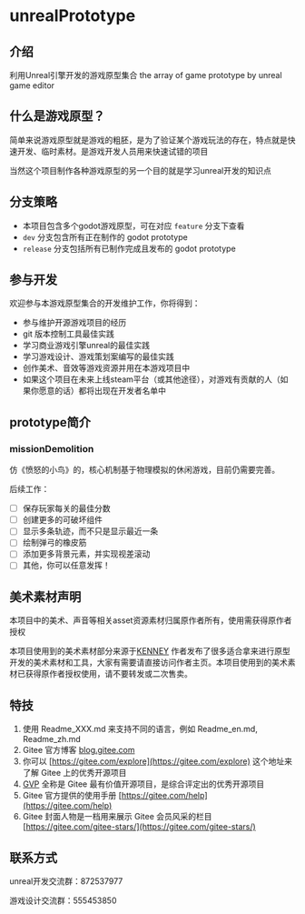# unrealPrototype

## 介绍

利用Unreal引擎开发的游戏原型集合
the array of game prototype by unreal game editor 

## 什么是游戏原型？

简单来说游戏原型就是游戏的粗胚，是为了验证某个游戏玩法的存在，特点就是快速开发、临时素材。是游戏开发人员用来快速试错的项目

当然这个项目制作各种游戏原型的另一个目的就是学习unreal开发的知识点

## 分支策略

- 本项目包含多个godot游戏原型，可在对应 `feature` 分支下查看
- `dev` 分支包含所有正在制作的 godot prototype
- `release` 分支包括所有已制作完成且发布的 godot prototype

## 参与开发

欢迎参与本游戏原型集合的开发维护工作，你将得到：

- 参与维护开源游戏项目的经历
- git 版本控制工具最佳实践
- 学习商业游戏引擎unreal的最佳实践
- 学习游戏设计、游戏策划案编写的最佳实践
- 创作美术、音效等游戏资源并用在本游戏项目中
- 如果这个项目在未来上线steam平台（或其他途径），对游戏有贡献的人（如果你愿意的话）都将出现在开发者名单中

## prototype简介

### missionDemolition

仿《愤怒的小鸟》的，核心机制基于物理模拟的休闲游戏，目前仍需要完善。

后续工作：

- [ ] 保存玩家每关的最佳分数
- [ ] 创建更多的可破坏组件
- [ ] 显示多条轨迹，而不只是显示最近一条
- [ ] 绘制弹弓的橡皮筋
- [ ] 添加更多背景元素，并实现视差滚动
- [ ] 其他，你可以任意发挥！

## 美术素材声明

本项目中的美术、声音等相关asset资源素材归属原作者所有，使用需获得原作者授权

本项目使用到的美术素材部分来源于[KENNEY](https://www.kenney.nl/)
作者发布了很多适合拿来进行原型开发的美术素材和工具，大家有需要请直接访问作者主页。本项目使用到的美术素材已获得原作者授权使用，请不要转发或二次售卖。

## 特技

1.  使用 Readme\_XXX.md 来支持不同的语言，例如 Readme\_en.md, Readme\_zh.md
2.  Gitee 官方博客 [blog.gitee.com](https://blog.gitee.com)
3.  你可以 [https://gitee.com/explore](https://gitee.com/explore) 这个地址来了解 Gitee 上的优秀开源项目
4.  [GVP](https://gitee.com/gvp) 全称是 Gitee 最有价值开源项目，是综合评定出的优秀开源项目
5.  Gitee 官方提供的使用手册 [https://gitee.com/help](https://gitee.com/help)
6.  Gitee 封面人物是一档用来展示 Gitee 会员风采的栏目 [https://gitee.com/gitee-stars/](https://gitee.com/gitee-stars/)

## 联系方式

unreal开发交流群：872537977

游戏设计交流群：555453850